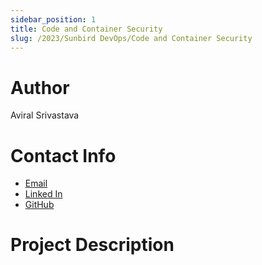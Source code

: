 ```yaml
---
sidebar_position: 1
title: Code and Container Security
slug: /2023/Sunbird DevOps/Code and Container Security
---
```



# Author
Aviral Srivastava

# Contact Info
- [Email](mailto:aviralji4@gmail.com)
- [Linked In](https://www.linkedin.com/in/aviralsrivastav23/)
- [GitHub](https://github.com/godofgeeks23)

# Project Description

